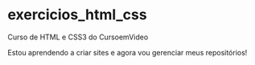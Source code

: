 # exercicios_html_css
 Curso de HTML e CSS3 do CursoemVideo

 Estou aprendendo a criar sites e agora vou gerenciar meus repositórios!
